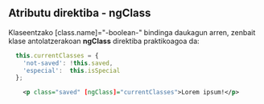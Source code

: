 ## Atributu direktiba - ngClass

Klaseentzako [class.name]="-boolean-" bindinga daukagun arren, zenbait klase antolatzerakoan **ngClass** direktiba praktikoagoa da:

```typescript
  this.currentClasses = {
    'not-saved': !this.saved,
    'especial':  this.isSpecial
  };
```

```xml
    <p class="saved" [ngClass]="currentClasses">Lorem ipsum!</p>
```

